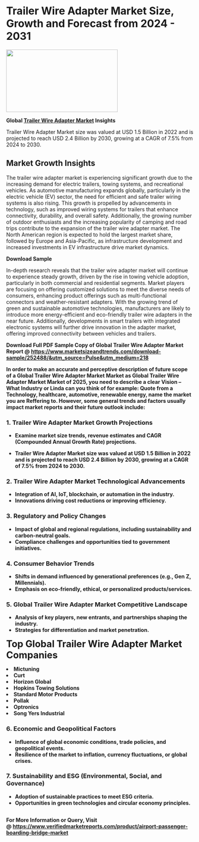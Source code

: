 <H1>Trailer Wire Adapter Market Size, Growth and Forecast from 2024 - 2031</H1><img class="aligncenter size-medium wp-image-584254" src="https://thirdeyenews.in/wp-content/uploads/2024/09/Global-Market-Research-300x168.jpeg" alt="" width="300" height="168" /><p><strong>Global&nbsp;<a href="https://www.marketsizeandtrends.com/download-sample/252488/&amp;utm_source=Pulse&amp;utm_medium=218">Trailer Wire Adapter Market</a> Insights</strong></p><p>Trailer Wire Adapter Market size was valued at USD 1.5 Billion in 2022 and is projected to reach USD 2.4 Billion by 2030, growing at a CAGR of 7.5% from 2024 to 2030.</p><p><h2>Market Growth Insights</h2> <p>The trailer wire adapter market is experiencing significant growth due to the increasing demand for electric trailers, towing systems, and recreational vehicles. As automotive manufacturing expands globally, particularly in the electric vehicle (EV) sector, the need for efficient and safe trailer wiring systems is also rising. This growth is propelled by advancements in technology, such as improved wiring systems for trailers that enhance connectivity, durability, and overall safety. Additionally, the growing number of outdoor enthusiasts and the increasing popularity of camping and road trips contribute to the expansion of the trailer wire adapter market. The North American region is expected to hold the largest market share, followed by Europe and Asia-Pacific, as infrastructure development and increased investments in EV infrastructure drive market dynamics.</p> <p><strong>Download Sample</strong></p> <p>In-depth research reveals that the trailer wire adapter market will continue to experience steady growth, driven by the rise in towing vehicle adoption, particularly in both commercial and residential segments. Market players are focusing on offering customized solutions to meet the diverse needs of consumers, enhancing product offerings such as multi-functional connectors and weather-resistant adapters. With the growing trend of green and sustainable automotive technologies, manufacturers are likely to introduce more energy-efficient and eco-friendly trailer wire adapters in the near future. Additionally, developments in smart trailers with integrated electronic systems will further drive innovation in the adapter market, offering improved connectivity between vehicles and trailers.</p> <p><strong></p><p><span class=""><strong>Download Full PDF Sample Copy of Global Trailer Wire Adapter Market Report</strong> @ <a href="https://www.marketsizeandtrends.com/download-sample/252488/&amp;utm_source=Pulse&amp;utm_medium=218" target="_blank">https://www.marketsizeandtrends.com/download-sample/252488/&amp;utm_source=Pulse&amp;utm_medium=218</a></span></p><p>In order to make an accurate and perceptive description of future scope of a Global&nbsp;Trailer Wire Adapter Market Market as Global&nbsp;Trailer Wire Adapter Market Market of 2025, you need to describe a clear Vision &ndash; What Industry or Linda can you think of for example: Quote from a Technology, healthcare, automotive, renewable energy, name the market you are Reffering to. However, some general trends and factors usually impact market reports and their future outlook include:</p><h3>1.&nbsp;<strong>Trailer Wire Adapter Market Growth Projections</strong></h3><ul><li>Examine market size trends, revenue estimates and CAGR (Compounded Annual Growth Rate) projections.</li><li><p>Trailer Wire Adapter Market size was valued at USD 1.5 Billion in 2022 and is projected to reach USD 2.4 Billion by 2030, growing at a CAGR of 7.5% from 2024 to 2030.</p></li></ul><h3>2.&nbsp;<strong>Trailer Wire Adapter Market Technological Advancements</strong></h3><ul><li>Integration of AI, IoT, blockchain, or automation in the industry.</li><li>Innovations driving cost reductions or improving efficiency.</li></ul><h3>3.&nbsp;<strong>Regulatory and Policy Changes</strong></h3><ul><li>Impact of global and regional regulations, including sustainability and carbon-neutral goals.</li><li>Compliance challenges and opportunities tied to government initiatives.</li></ul><h3>4.&nbsp;<strong>Consumer Behavior Trends</strong></h3><ul><li>Shifts in demand influenced by generational preferences (e.g., Gen Z, Millennials).</li><li>Emphasis on eco-friendly, ethical, or personalized products/services.</li></ul><h3>5.&nbsp;<strong>Global Trailer Wire Adapter Market Competitive Landscape</strong></h3><ul><li>Analysis of key players, new entrants, and partnerships shaping the industry.</li><li>Strategies for differentiation and market penetration.</li></ul><p data-pm-slice="1 1 []"><span style="color: inherit; font-family: inherit; font-size: 25px;">Top Global Trailer Wire Adapter Market Companies</span></p><div class="" data-test-id=""><p><li>Mictuning</li><li> Curt</li><li> Horizon Global</li><li> Hopkins Towing Solutions</li><li> Standard Motor Products</li><li> Pollak</li><li> Optronics</li><li> Song Yers Industrial</li></p></div><h3>6.&nbsp;<strong>Economic and Geopolitical Factors</strong></h3><ul><li>Influence of global economic conditions, trade policies, and geopolitical events.</li><li>Resilience of the market to inflation, currency fluctuations, or global crises.</li></ul><h3>7.&nbsp;<strong>Sustainability and ESG (Environmental, Social, and Governance)</strong></h3><ul><li>Adoption of sustainable practices to meet ESG criteria.</li><li>Opportunities in green technologies and circular economy principles.</li></ul><h2><strong style="font-size: 14px;">For More Information or Query, Visit @&nbsp;</strong><a style="background-color: #ffffff; font-size: 14px;" href="https://www.marketsizeandtrends.com/report/trailer-wire-adapter-market/" target="_blank">https://www.verifiedmarketreports.com/product/airport-passenger-boarding-bridge-market</a></h2>
